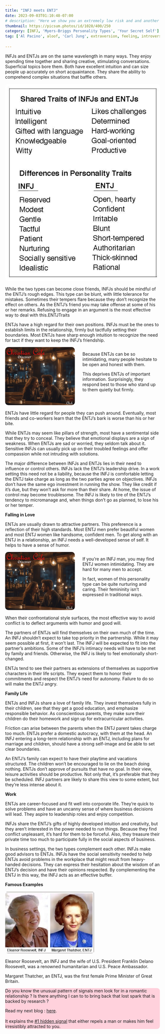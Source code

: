 ```yaml
---
title: "INFJ meets ENTJ"
date: 2023-09-03T01:10:48-07:00
# description: "Here we show you an extremely low risk and and another medium risk approach to earn passive income "
thumbnail: https://picsum.photos/id/1028/400/250
category: [INFJ, 'Myers-Briggs Personality Types', 'Your Secret Self']
tag: ['Al Pacino', aloof, 'Carl Jung', extraversion, feeling, introversion, introvert, judging, MBTI, Myers-Briggs, perceiving, personality, personality type, psychology, relationships, thinking, 'Tiger Woods']

---
```


INFJs and ENTJs are on the same wavelength in many ways. They enjoy spending time together and sharing creative, stimulating conversations. Superficial topics bore them. Both have excellent intuition and can size people up accurately on short acquaintance. They share the ability to comprehend complex situations that baffle others.

![INFJs and ENTJs Traits](/ENTJTraits1.jpg)

While the two types can become close friends, INFJs should be mindful of the ENTJ’s rough edges. This type can be blunt, with little tolerance for mistakes. Sometimes their tempers flare because they don’t recognize the effect on others. As the ENTJ’s friend you may take offense at some of his or her remarks. Refusing to engage in an argument is the most effective way to deal with this.ENTJTraits

ENTJs have a high regard for their own positions. INFJs must be the ones to establish limits in the relationship, firmly but tactfully setting their boundaries. Most ENTJs have sharp enough intuition to recognize the need for tact if they want to keep the INFJ’s friendship.

<!-- {{< 

leftbannertop src="/images/cc1.gif" 

text1="" 

text2=""

>}} -->




<style>
    .container {
        display: flex;
        flex-wrap: wrap;
    }
    .image {
        order: 1;
    }
    .textspace {
        order: 2;
    }
    .text {
        order: 3;
    }
    @media (min-width: 768px) {
        .image {
            order: 1;
            width: 45%;
        }
        .textspace {
            order: 2;
            width: 5%;
        }
        .text {
            order: 3;
            width: 50%;
        }
    }
    img {
        border-radius: 10px;
    }
</style>

<!-- <img src="/images/cc1.gif" alt=""> -->
<div class="container">
    <div class="image">
        <a href="https://mb102.com/lnk.asp?o=9570&c=116306&a=695290&k=1A84C0DEB2A9C2E51159AF5897F12683&l=9133" target="_blank">
        <!-- <img src="https://maxbounty.com/resources/getimage.asp?a=695290&m=2770&o=9570&i=116306.dat" alt=""> -->
        <img src="/images/cc1.gif" alt="">
        </a>
        
</div>
    <div class="textspace"></div>
    <div class="text">
<p>
Because ENTJs can be so intimidating, many people hesitate to be open and honest with them. 

This deprives ENTJs of important information. Surprisingly, they respond best to those who stand up to them quietly but firmly. 
</p>
    </div>
</div>


ENTJs have little regard for people they can push around. Eventually, most friends and co-workers learn that the ENTJ’s bark is worse than his or her bite.


While ENTJs may seem like pillars of strength, most have a sentimental side that they try to conceal. They believe that emotional displays are a sign of weakness. When ENTJs are sad or worried, they seldom talk about it. Sensitive INFJs can usually pick up on their troubled feelings and offer compassion while not intruding with solutions.

The major difference between INFJs and ENTJs lies in their need to influence or control others. INFJs lack the ENTJ’s leadership drive. In a work setting this need not be a liability, because the INFJ is comfortable letting the ENTJ take charge as long as the two parties agree on objectives. INFJs don’t have the same ego investment in running the show. They like credit if it’s due, but they won’t ask for more than their share. At home, the issue of control may become troublesome. The INFJ is likely to tire of the ENTJ’s tendency to micromanage and, when things don’t go as planned, to lose his or her temper.

**Falling in Love**

ENTJs are usually drawn to attractive partners. This preference is a reflection of their high standards. Most ENTJ men prefer beautiful women and most ENTJ women like handsome, confident men. To get along with an ENTJ in a relationship, an INFJ needs a well-developed sense of self. It helps to have a sense of humor.

<div class="container">
    <div class="image">
        <a href="https://mb102.com/lnk.asp?o=9570&c=116306&a=695290&k=1A84C0DEB2A9C2E51159AF5897F12683&l=9133" target="_blank">
        <!-- <img src="https://maxbounty.com/resources/getimage.asp?a=695290&m=2770&o=9570&i=116306.dat" alt=""> -->
        <img src="/images/cc1.gif" alt="">
        </a>
        
</div>
    <div class="textspace"></div>
    <div class="text">
<p>
If you’re an INFJ man, you may find ENTJ women intimidating. They are hard for many men to accept. 

In fact, women of this personality type can be quite nurturing and caring. Their femininity isn’t expressed in traditional ways.
</p>
    </div>
</div>

When their confrontational style surfaces, the most effective way to avoid conflict is to deflect arguments with humor and good will.

The partners of ENTJs will find themselves on their own much of the time. An INFJ shouldn’t expect to take top priority in the partnership. While it may seem possible at first, it won’t last. The INFJ will be expected to fit into the partner’s ambitions. Some of the INFJ’s intimacy needs will have to be met by family and friends. Otherwise, the INFJ is likely to feel emotionally short-changed.

ENTJs tend to see their partners as extensions of themselves as supportive characters in their life scripts. They expect them to honor their commitments and respect the ENTJ’s need for autonomy. Failure to do so will make the ENTJ angry.


**Family Life**

ENTJs and INFJs share a love of family life. They invest themselves fully in their children, see that they get a good education, and emphasize responsible behavior. As conscientious parents, they make sure their children do their homework and sign up for extracurricular activities.

Friction can arise between the parents when the ENTJ parent takes charge too much. ENTJs prefer a domestic autocracy, with them at the head. An INFJ entering a long-term relationship with an ENTJ, including plans for marriage and children, should have a strong self-image and be able to set clear boundaries.

An ENTJ’s family can expect to have their playtime and vacations structured. The children won’t be encouraged to lie on the beach doing nothing. ENTJs don’t approve of pursuits that have no goal. In their view, leisure activities should be productive. Not only that, it’s preferable that they be scheduled. INFJ partners are likely to share this view to some extent, but they’re less intense about it.

**Work**

ENTJs are career-focused and fit well into corporate life. They’re quick to solve problems and have an uncanny sense of where business decisions will lead. They aspire to leadership roles and enjoy competition.

INFJs share the ENTJ’s gifts of highly developed intuition and creativity, but they aren’t interested in the power needed to run things. Because they find conflict unpleasant, it’s hard for them to be forceful. Also, they treasure their private time too much to participate fully in the social aspects of business.

In business settings, the two types complement each other. INFJs make good advisors to ENTJs. INFJs have the social sensitivity needed to help ENTJs avoid problems in the workplace that might result from heavy-handed decisions. They can express their hesitation about the wisdom of an ENTJ’s decision and have their opinions respected. By complementing the ENTJ in this way, the INFJ acts as an effective buffer.

**Famous Examples**

![INFJs and ENTJs Traits](/famousINFJ.png)

Eleanor Roosevelt, an INFJ and the wife of U.S. President Franklin Delano Roosevelt, was a renowned humanitarian and U.S. Peace Ambassador. 

Margaret Thatcher, an ENTJ, was the first female Prime Minister of Great Britain.

<div style="background-color: #FFD1DC; border-radius: 9px;">
Do you know the unusual pattern of signals men look for in a romantic relationship ? Is there anything I can to to bring back that lost spark that is backed by research ? 

Read my next blog : <a id="aflink" href="/wp/what-makes-him-want-only-you" class="two" target="_blank" title="Video : This is the “secret ingredient” to his lasting commitment">here</a>.</br></br>It explains the <a id="aflink" href="/wp/what-makes-him-want-only-you" class="two" target="_blank" title="Video : This is the “secret ingredient” to his lasting commitment">#1 hidden signal</a> that either repels a man or makes 
him feel irresistibly attracted to you.
</div>
